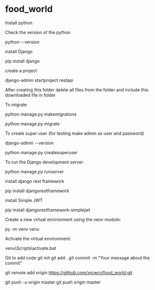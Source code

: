 # food_world

Install python

Check the version of the python

python --version

install Django

pip install django

create a project

django-admin startproject restapi

After creating this folder delete all files from the folder and include this downloaded file in folder

To migrate

python manage.py makemigrations

python manage.py migrate

To create super user (for testing make admin as user and password)

django-admin --version

python manage.py createsuperuser

To run the Django development server

python manage.py runserver

install django rest framework

pip install djangorestframework

install Simple JWT

pip install djangorestframework-simplejwt

Create a new virtual environment using the venv module:

py -m venv venu

Activate the virtual environment:

venu\Scripts\activate.bat

Git to add code git 
init git 
add . 
git commit -m "Your message about the commit" 

git remote add origin https://github.com/xrcwrn/food_world.git 

git push -u origin master git push origin master
